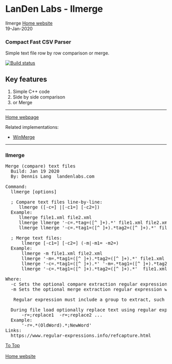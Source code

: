 
# LanDen Labs - llmerge 
llmerge [Home website](http://landenlabs.com)  
19-Jan-2020  
  
### Compact Fast CSV Parser   
Simple text file row by row comparison or merge.

  [![Build status](https://travis-ci.org/landenlabs/llmerge.svg?branch=master)](https://travis-ci.org/landenlabs/llmerge)
  

## Key features   
1. Simple C++ code
2. Side by side comparison
3. or Merge
 
***  
  
[Home webpage ](http://landenlabs.com/index.html) 

Related implementations:

* [WinMerge](https://github.com/WinMerge/winmerge)
  
---  
<a name="llmerge"></a>  
### llmerge
  
<pre>
Merge (compare) text files
  Build: Jan 19 2020
  By: Dennis Lang  landenlabs.com

Command:
  llmerge [options] <file1> <file2>

  ; Compare text files line-by-line:
     llmerge ([-c=<regEx>] |[-c1=<regEx1>] [-c2=<regEx2>])  <file1> <file2>
  Example:
     llmerge file1.xml file2.xml
     llmerge llmerge '-c=.*tag=([^ ]+).*' file1.xml file2.xml
     llmerge llmerge '-c=.*tag1=([^ ]+).*tag2=([^ ]+).*' file1.xml file2.xml

  ; Merge text files:
      llmerge [-c1=<regEx1>] [-c2=<regEx2>] (-m|-m1=<regMergeEx1> -m2=<regMergeEx2>) <file1> <file2>
  Example:
      llmerge -m file1.xml file2.xml
      llmerge '-m=.*tag1=([^ ]+).*tag2=([^ ]+).*' file1.xml file2.xml
      llmerge '-c=.*tag1=([^ ]+).*' '-m=.*tag1=([^ ]+).*tag2=([^ ]+).*' file1.xml file2.xml
      llmerge '-c=.*tag1=([^ ]+).*tag2=([^ ]+).*'  file1.xml file2.xml

Where:
  -c Sets the optional compare extraction regular expression which must have one or more capture groups.
  -m Sets the optional merge extraction regular expression which must have one or more capture groups.

   Regular expression must include a group to extract, such as '.*Something([^ ]+).*'

  During file load optionally replace text using regular expression groups:
      -r=<regex1>;replace1  -r=<regex2>;replace2 ...
  Example:
      '-r=.*(OldWord).*;NewWord'
Links:
  https://www.regular-expressions.info/refcapture.html
</pre>
 
  
[To Top](#csv)  
<br>[Home website](http://landenlabs.com)